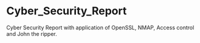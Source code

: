# Cyber_Security_Report
Cyber Security Report with application of OpenSSL, NMAP, Access control and John the ripper.
